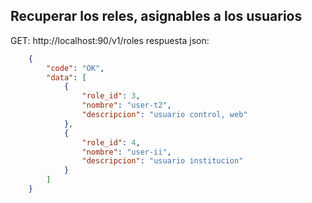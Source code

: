 ## Recuperar los reles, asignables a los usuarios
GET: http://localhost:90/v1/roles
respuesta json:

```json
    {
        "code": "OK",
        "data": [
            {
                "role_id": 3,
                "nombre": "user-t2",
                "descripcion": "usuario control, web"
            },
            {
                "role_id": 4,
                "nombre": "user-ii",
                "descripcion": "usuario institucion"
            }
        ]
    }
```